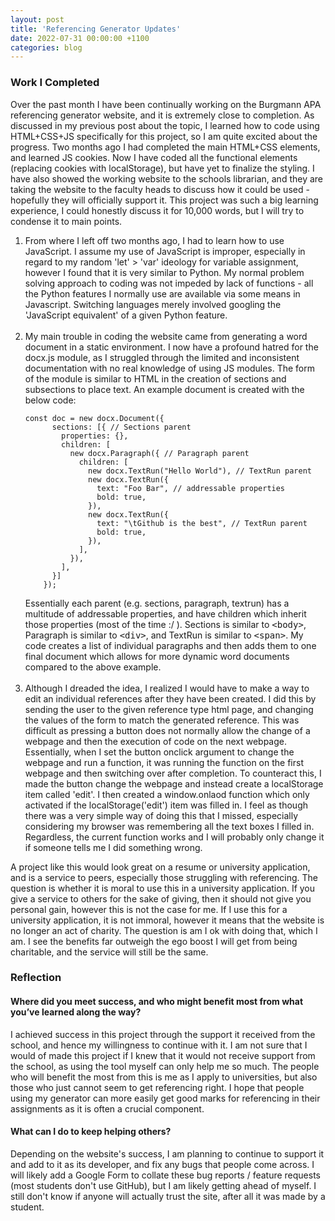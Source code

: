 ```yaml
---
layout: post
title: 'Referencing Generator Updates'
date: 2022-07-31 00:00:00 +1100
categories: blog
---
```


<h3>Work I Completed</h3>

Over the past month I have been continually working on the Burgmann APA referencing generator website, and it is extremely close to completion. As discussed in my previous post about the topic, I learned how to code using HTML+CSS+JS specifically for this project, so I am quite excited about the progress. Two months ago I had completed the main HTML+CSS elements, and learned JS cookies. Now I have coded all the functional elements (replacing cookies with localStorage), but have yet to finalize the styling. I have also showed the working website to the schools librarian, and they are taking the website to the faculty heads to discuss how it could be used - hopefully they will officially support it. This project was such a big learning experience, I could honestly discuss it for 10,000 words, but I will try to condense it to main points.

<ol>
<li>From where I left off two months ago, I had to learn how to use JavaScript. I assume my use of JavaScript is improper, especially in regard to my random 'let' > 'var' ideology for variable assignment, however I found that it is very similar to Python. My normal problem solving approach to coding was not impeded by lack of functions - all the Python features I normally use are available via some means in Javascript. Switching languages merely involved googling the 'JavaScript equivalent' of a given Python feature. 
</li>
<br>
<li> My main trouble in coding the website came from generating a word document in a static environment. I now have a profound hatred for the docx.js module, as I struggled through the limited and inconsistent documentation with no real knowledge of using JS modules. The form of the module is similar to HTML in the creation of sections and subsections to place text. An example document is created with the below code:
<pre>
<code class='language-javascript'>const doc = new docx.Document({
      sections: [{ // Sections parent
        properties: {},
        children: [
          new docx.Paragraph({ // Paragraph parent
            children: [
              new docx.TextRun("Hello World"), // TextRun parent
              new docx.TextRun({
                text: "Foo Bar", // addressable properties 
                bold: true,
              }),
              new docx.TextRun({
                text: "\tGithub is the best", // TextRun parent
                bold: true,
              }),
            ],
          }),
        ],
      }]
    });
</code></pre>
Essentially each parent (e.g. sections, paragraph, textrun) has a multitude of addressable properties, and have children which inherit those properties (most of the time :/ ). Sections is similar to <xmp style='display: inline;'><body></xmp>, Paragraph is similar to <xmp style='display: inline;'><div></xmp>, and TextRun is similar to <xmp style='display: inline;'><span></xmp>. My code creates a list of individual paragraphs and then adds them to one final document which allows for more dynamic word documents compared to the above example.
</li>
<br>
<li> Although I dreaded the idea, I realized I would have to make a way to edit an individual references after they have been created. I did this by sending the user to the given reference type html page, and changing the values of the form to match the generated reference. This was difficult as pressing a button does not normally allow the change of a webpage and then the execution of code on the next webpage. Essentially, when I set the button onclick argument to change the webpage and run a function, it was running the function on the first webpage and then switching over after completion. To counteract this, I made the button change the webpage and instead create a localStorage item called 'edit'. I then created a window.onlaod function which only activated if the localStorage('edit') item was filled in. I feel as though there was a very simple way of doing this that I missed, especially considering my browser was remembering all the text boxes I filled in. Regardless, the current function works and I will probably only change it if someone tells me I did something wrong.
</li>
</ol>

A project like this would look great on a resume or university application, and is a service to peers, especially those struggling with referencing. The question is whether it is moral to use this in a university application. If you give a service to others for the sake of giving, then it should not give you personal gain, however this is not the case for me. If I use this for a university application, it is not immoral, however it means that the website is no longer an act of charity. The question is am I ok with doing that, which I am. I see the benefits far outweigh the ego boost I will get from being charitable, and the service will still be the same.

<h3>Reflection</h3>

<h4>Where did you meet success, and who might benefit most from what you’ve learned along the way?</h4>

I achieved success in this project through the support it received from the school, and hence my willingness to continue with it. I am not sure that I would of made this project if I knew that it would not receive support from the school, as using the tool myself can only help me so much. The people who will benefit the most from this is me as I apply to universities, but also those who just cannot seem to get referencing right. I hope that people using my generator can more easily get good marks for referencing in their assignments as it is often a crucial component.

<h4>What can I do to keep helping others?</h4>

Depending on the website's success, I am planning to continue to support it and add to it as its developer, and fix any bugs that people come across. I will likely add a Google Form to collate these bug reports / feature requests (most students don't use GitHub), but I am likely getting ahead of myself. I still don't know if anyone will actually trust the site, after all it was made by a student. 